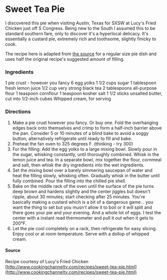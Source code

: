 # Sweet Tea Pie

I discovered this pie when visiting Austin, Texas for SXSW at Lucy's Fried Chicken just off S Congress. Being new to the South I assumed this to be standard southern fare, only to discover it's a hyperlocal delicacy. It's essentially a custard pie, extremely rich and toothsome, slightly finicky to cook.

The recipe here is adapted from [the source](http://www.cookingchanneltv.com/recipes/sweet-tea-pie.html) for a regular size pie dish and uses half the original recipe's suggested amount of filling.

### Ingredients

1 pie crust - however you fancy
6 egg yolks
1 1/2 cups sugar
1 tablespoon fresh lemon juice
1/2 cup very strong black tea
2 tablespoons all-purpose flour
1 teaspoon cornflour
1 teaspoon kosher salt
1 1/2 sticks unsalted butter, cut into 1/2-inch cubes
Whipped cream, for serving

### Directions

1. Make a pie crust however you fancy. Or buy one. Fold the overhanging edges back onto themselves and crimp to form a half-inch barrier above the pan. Consider 5 or 10 minutes of a blind bake to avoid a soggy button; alternatively refrigerate until ready to fill and bake.
2. Preheat the fan oven to 325 degrees F. (thinking - try 300)
3. For the filling: Add the egg yolks to a large mixing bowl. Slowly pour in the sugar, whisking constantly, until thoroughly combined. Whisk in the lemon juice and tea. In a separate bowl, mix together the flour, cornmeal and salt, then whisk the dry ingredients into the wet ingredients.
4. Set the mixing bowl over a barely simmering saucepan of water and heat the filling slowly, whisking often. Gradually whisk in the butter until fully combined. Pour the filling into the chilled pie shell.
5. Bake on the middle rack of the oven until the surface of the pie turns deep brown and hardens slightly and the center jiggles but doesn't ripple, about 30 minutes; start checking after 25 minutes. You're basically making a custard which is a bit of a dangerous game... you want the thing to set but you musn't allow it to boil or it will split and there goes your pie and your evening. And a whole lot of eggs. I test the center with a instant read thermometer and pull it out when it gets to 200°F.
6. Let the pie cool completely on a rack, then refrigerate for easy slicing. Enjoy cool or at room temperature. Serve with a dollop of whipped cream.

#### Source

Recipe courtesy of Lucy's Fried Chicken
[http://www.cookingchanneltv.com/recipes/sweet-tea-pie.html](http://www.cookingchanneltv.com/recipes/sweet-tea-pie.html)
